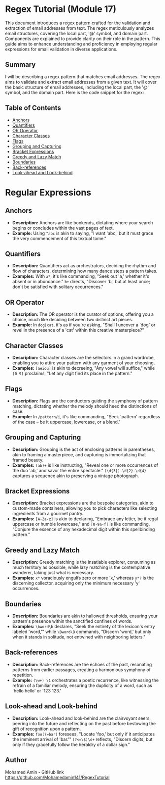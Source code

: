 # Regex Tutorial (Module 17)

This document introduces a regex pattern crafted for the validation and extraction of email addresses from text. The regex meticulously analyzes email structures, covering the local part, '@' symbol, and domain part. Components are explained to provide clarity on their role in the pattern. This guide aims to enhance understanding and proficiency in employing regular expressions for email validation in diverse applications.
## Summary

I will be describing a regex pattern that matches email addresses. The regex aims to validate and extract email addresses from a given text. It will cover the basic structure of email addresses, including the local part, the '@' symbol, and the domain part. Here is the code snippet for the regex:

## Table of Contents

- [Anchors](#anchors)
- [Quantifiers](#quantifiers)
- [OR Operator](#or-operator)
- [Character Classes](#character-classes)
- [Flags](#flags)
- [Grouping and Capturing](#grouping-and-capturing)
- [Bracket Expressions](#bracket-expressions)
- [Greedy and Lazy Match](#greedy-and-lazy-match)
- [Boundaries](#boundaries)
- [Back-references](#back-references)
- [Look-ahead and Look-behind](#look-ahead-and-look-behind)

# Regular Expressions 

##  Anchors
- **Description:** Anchors are like bookends, dictating where your search begins or concludes within the vast pages of text.
- **Example:** Using `^abc` is akin to saying, "I want 'abc,' but it must grace the very commencement of this textual tome."

##  Quantifiers
- **Description:** Quantifiers act as orchestrators, deciding the rhythm and flow of characters, determining how many dance steps a pattern takes.
- **Examples:** With `a*`, it's like commanding, "Seek out 'a,' whether it's absent or in abundance." `b+` directs, "Discover 'b,' but at least once; don't be satisfied with solitary occurrences."

##  OR Operator
- **Description:** The OR operator is the curator of options, offering you a choice, much like deciding between two distinct art pieces.
- **Example:** In `dog|cat`, it's as if you're asking, "Shall I uncover a 'dog' or revel in the presence of a 'cat' within this creative masterpiece?"

##  Character Classes
- **Description:** Character classes are the selectors in a grand wardrobe, enabling you to attire your pattern with any garment of your choosing.
- **Examples:** `[aeiou]` is akin to decreeing, "Any vowel will suffice," while `[0-9]` proclaims, "Let any digit find its place in the pattern."

## Flags
- **Description:** Flags are the conductors guiding the symphony of pattern matching, dictating whether the melody should heed the distinctions of case.
- **Example:** In `/pattern/i`, it's like commanding, "Seek 'pattern' regardless of the case – be it uppercase, lowercase, or a blend."

##  Grouping and Capturing
- **Description:** Grouping is the act of enclosing patterns in parentheses, akin to framing a masterpiece, and capturing is immortalizing that framed beauty.
- **Examples:** `(ab)+` is like instructing, "Reveal one or more occurrences of the duo 'ab,' and savor the entire spectacle." `(\d{3})-\d{2}-\d{4}` captures a sequence akin to preserving a vintage photograph.

##  Bracket Expressions
- **Description:** Bracket expressions are the bespoke categories, akin to custom-made containers, allowing you to pick characters like selecting ingredients from a gourmet pantry.
- **Examples:** `[A-Za-z]` is akin to declaring, "Embrace any letter, be it regal uppercase or humble lowercase," and `[0-9a-f]` is like commanding, "Conjure the essence of any hexadecimal digit within this spellbinding pattern."

##  Greedy and Lazy Match
- **Description:** Greedy matching is the insatiable explorer, consuming as much territory as possible, while lazy matching is the contemplative wanderer, taking just what is necessary.
- **Examples:** `x*` voraciously engulfs zero or more 'x,' whereas `y*?` is the discerning collector, acquiring only the minimum necessary 'y' occurrences.

##  Boundaries
- **Description:** Boundaries are akin to hallowed thresholds, ensuring your pattern's presence within the sanctified confines of words.
- **Examples:** `\bword\b` declares, "Seek the entirety of the lexicon's entry labeled 'word,'" while `\Bword\B` commands, "Discern 'word,' but only when it stands in solitude, not entwined with neighboring letters."

##  Back-references
- **Description:** Back-references are the echoes of the past, resonating patterns from earlier passages, creating a harmonious symphony of repetition.
- **Example:** `(\w+) \1` orchestrates a poetic recurrence, like witnessing the refrain of a familiar melody, ensuring the duplicity of a word, such as 'hello hello' or '123 123.'

##  Look-ahead and Look-behind
- **Description:** Look-ahead and look-behind are the clairvoyant seers, peering into the future and reflecting on the past before bestowing the gift of recognition upon a pattern.
- **Examples:** `foo(?=bar)` foresees, "Locate 'foo,' but only if it anticipates the imminent arrival of 'bar.'" `(?<=\$)\d+` reflects, "Discern digits, but only if they gracefully follow the heraldry of a dollar sign."


## Author
Mohamed Amin - GitHub link
https://github.com/Mohamedamin141/RegexTutorial
